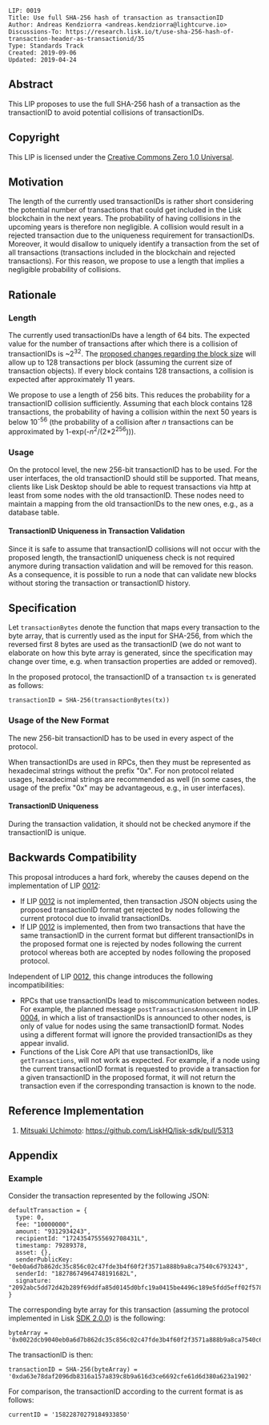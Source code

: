 ```
LIP: 0019
Title: Use full SHA-256 hash of transaction as transactionID
Author: Andreas Kendziorra <andreas.kendziorra@lightcurve.io>
Discussions-To: https://research.lisk.io/t/use-sha-256-hash-of-transaction-header-as-transactionid/35
Type: Standards Track
Created: 2019-09-06
Updated: 2019-04-24
```

## Abstract

This LIP proposes to use the full SHA-256 hash of a transaction as the transactionID to avoid potential collisions of transactionIDs.

## Copyright

This LIP is licensed under the [Creative Commons Zero 1.0 Universal](https://creativecommons.org/publicdomain/zero/1.0/).

## Motivation

The length of the currently used transactionIDs is rather short considering the potential number of transactions that could get included in the Lisk blockchain in the next years. The probability of having collisions in the upcoming years is therefore non negligible. A collision would result in a rejected transaction due to the uniqueness requirement for transactionIDs. Moreover, it would disallow to uniquely identify a transaction from the set of all transactions (transactions included in the blockchain and rejected transactions). For this reason, we propose to use a length that implies a negligible probability of collisions.

## Rationale

### Length

The currently used transactionIDs have a length of 64 bits. The expected value for the number of transactions after which there is a collision of transactionIDs is ~2<sup>32</sup>. The [proposed changes regarding the block size](https://github.com/LiskHQ/lips/blob/master/proposals/lip-0002.md) will allow up to 128 transactions per block (assuming the current size of transaction objects). If every block contains 128 transactions, a collision is expected after approximately 11 years.

We propose to use a length of 256 bits. This reduces the probability for a transactionID collision sufficiently. Assuming that each block contains 128 transactions, the probability of having a collision within the next 50 years is below 10<sup>-56</sup> (the probability of a collision after _n_ transactions can be approximated by 1-exp(-_n_<sup>2</sup>/(2*2<sup>256</sup>))).

### Usage

On the protocol level, the new 256-bit transactionID has to be used. For the user interfaces, the old transactionID should still be supported. That means, clients like Lisk Desktop should be able to request transactions via http at least from some nodes with the old transactionID. These nodes need to maintain a mapping from the old transactionIDs to the new ones, e.g., as a database table.

#### TransactionID Uniqueness in Transaction Validation

Since it is safe to assume that transactionID collisions will not occur with the proposed length, the transactionID uniqueness check is not required anymore during transaction validation and will be removed for this reason. As a consequence, it is possible to run a node that can validate new blocks without storing the transaction or transactionID history.

## Specification

Let `transactionBytes` denote the function that maps every transaction to the byte array, that is currently used as the input for SHA-256, from which the reversed first 8 bytes are used as the transactionID (we do not want to elaborate on how this byte array is generated, since the specification may change over time, e.g. when transaction properties are added or removed).

In the proposed protocol, the transactionID of a transaction `tx` is generated as follows:

```
transactionID = SHA-256(transactionBytes(tx))
```

### Usage of the New Format

The new 256-bit transactionID has to be used in every aspect of the protocol.

When transactionIDs are used in RPCs, then they must be represented as hexadecimal strings without the prefix "0x". For non protocol related usages, hexadecimal strings are recommended as well (in some cases, the usage of the prefix "0x" may be advantageous, e.g., in user interfaces).

#### TransactionID Uniqueness

During the transaction validation, it should not be checked anymore if the transactionID is unique.

## Backwards Compatibility

This proposal introduces a hard fork, whereby the causes depend on the implementation of LIP [0012](https://github.com/LiskHQ/lips/blob/master/proposals/lip-0012.md):

- If LIP [0012](https://github.com/LiskHQ/lips/blob/master/proposals/lip-0012.md) is not implemented, then transaction JSON objects using the proposed transactionID format get rejected by nodes following the current protocol due to invalid transactionIDs.
- If LIP [0012](https://github.com/LiskHQ/lips/blob/master/proposals/lip-0012.md) is implemented, then from two transactions that have the same transactionID in the current format but different transactionIDs in the proposed format one is rejected by nodes following the current protocol whereas both are accepted by nodes following the proposed protocol.

Independent of LIP [0012](https://github.com/LiskHQ/lips/blob/master/proposals/lip-0012.md), this change introduces the following incompatibilities:

* RPCs that use transactionIDs lead to miscommunication between nodes. For example, the planned message `postTransactionsAnnouncement` in LIP [0004](https://github.com/LiskHQ/lips/blob/master/proposals/lip-0004.md), in which a list of transactionIDs is announced to other nodes, is only of value for nodes using the same transactionID format. Nodes using a different format will ignore the provided transactionIDs as they appear invalid.
* Functions of the Lisk Core API that use transactionIDs, like `getTransactions`, will not work as expected. For example, if a node using the current transactionID format is requested to provide a transaction for a given transactionID in the proposed format, it will not return the transaction even if the corresponding transaction is known to the node.

## Reference Implementation

1. [Mitsuaki Uchimoto](https://github.com/mitsuaki-u): https://github.com/LiskHQ/lisk-sdk/pull/5313

## Appendix

### Example

Consider the transaction represented by the following JSON:

```
defaultTransaction = {
  type: 0,
  fee: "10000000",
  amount: "9312934243",
  recipientId: "17243547555692708431L",
  timestamp: 79289378,
  asset: {},
  senderPublicKey: "0eb0a6d7b862dc35c856c02c47fde3b4f60f2f3571a888b9a8ca7540c6793243",
  senderId: "18278674964748191682L",
  signature: "2092abc5dd72d42b289f69ddfa85d0145d0bfc19a0415be4496c189e5fdd5eff02f57849f484192b7d34b1671c17e5c22ce76479b411cad83681132f53d7b309",
}
```

The corresponding byte array for this transaction (assuming the protocol implemented in Lisk [SDK 2.0.0](https://github.com/LiskHQ/lisk-sdk/blob/dc7f62d9e417609e8f03a5019d9daf236ba84238/elements/lisk-transactions/test/base_transaction.ts#L354)) is the following:

```
byteArray = '0x0022dcb9040eb0a6d7b862dc35c856c02c47fde3b4f60f2f3571a888b9a8ca7540c6793243ef4d6324449e824f6319182b020000002092abc5dd72d42b289f69ddfa85d0145d0bfc19a0415be4496c189e5fdd5eff02f57849f484192b7d34b1671c17e5c22ce76479b411cad83681132f53d7b309'
```

The transactionID is then:

```
transactionID = SHA-256(byteArray) = '0xda63e78daf2096db8316a157a839c8b9a616d3ce6692cfe61d6d380a623a1902'
```

For comparison, the transactionID according to the current format is as follows:

```
currentID = '15822870279184933850'
```
